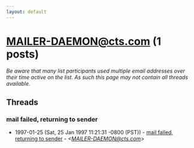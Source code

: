 ```yaml
---
layout: default
---
```


# <MAILER-DAEMON@cts.com> (1 posts)

_Be aware that many list participants used multiple email addresses over their time active on the list. As such this page may not contain all threads available._

## Threads

### mail failed, returning to sender
+ 1997-01-25 (Sat, 25 Jan 1997 11:21:31 -0800 (PST)) - [mail failed, returning to sender](/archive/1997/01/2c8b8f9236148ef871e2b6ad8353b98291f79f1490f49cef889d9396a4d18ef0) - _\<MAILER-DAEMON@cts.com\>_

